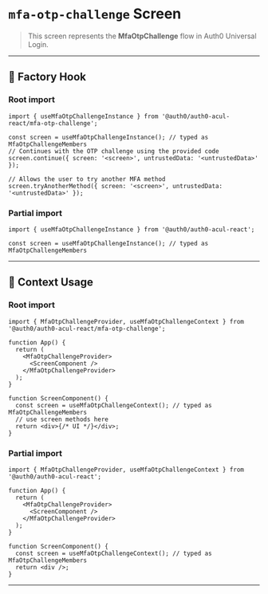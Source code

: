 # `mfa-otp-challenge` Screen

> This screen represents the **MfaOtpChallenge** flow in Auth0 Universal Login.

---

## 🔹 Factory Hook
### Root import
```tsx
import { useMfaOtpChallengeInstance } from '@auth0/auth0-acul-react/mfa-otp-challenge';

const screen = useMfaOtpChallengeInstance(); // typed as MfaOtpChallengeMembers
// Continues with the OTP challenge using the provided code
screen.continue({ screen: '<screen>', untrustedData: '<untrustedData>' });

// Allows the user to try another MFA method
screen.tryAnotherMethod({ screen: '<screen>', untrustedData: '<untrustedData>' });
```

### Partial import
```tsx
import { useMfaOtpChallengeInstance } from '@auth0/auth0-acul-react';

const screen = useMfaOtpChallengeInstance(); // typed as MfaOtpChallengeMembers
```

---

## 🔹 Context Usage

### Root import
```tsx
import { MfaOtpChallengeProvider, useMfaOtpChallengeContext } from '@auth0/auth0-acul-react/mfa-otp-challenge';

function App() {
  return (
    <MfaOtpChallengeProvider>
      <ScreenComponent />
    </MfaOtpChallengeProvider>
  );
}

function ScreenComponent() {
  const screen = useMfaOtpChallengeContext(); // typed as MfaOtpChallengeMembers
  // use screen methods here
  return <div>{/* UI */}</div>;
}
```


### Partial import
```tsx
import { MfaOtpChallengeProvider, useMfaOtpChallengeContext } from '@auth0/auth0-acul-react';

function App() {
  return (
    <MfaOtpChallengeProvider>
      <ScreenComponent />
    </MfaOtpChallengeProvider>
  );
}

function ScreenComponent() {
  const screen = useMfaOtpChallengeContext(); // typed as MfaOtpChallengeMembers
  return <div />;
}
```

---
